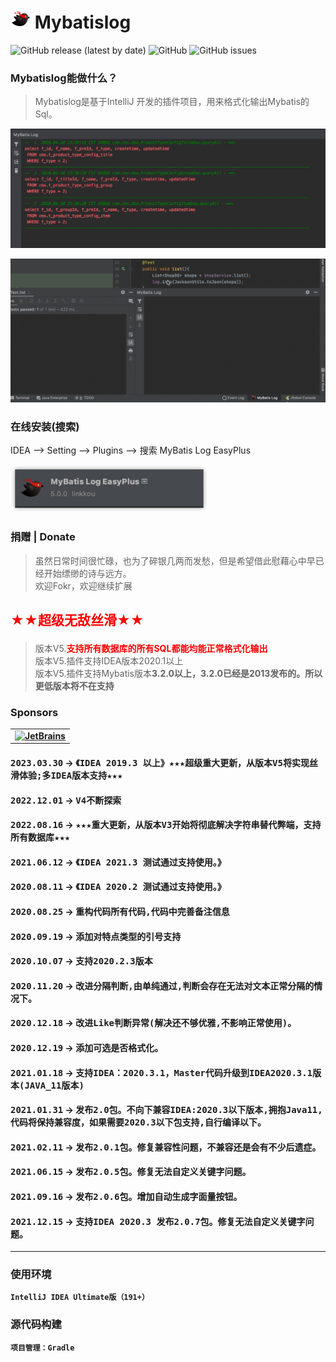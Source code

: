 # [![Mybatislog](https://raw.githubusercontent.com/Link-Kou/intellij-mybaitslog/master/image/pluginIcon.svg)](https://github.com/Link-Kou/intellij-mybaitslog) Mybatislog

![GitHub release (latest by date)](https://img.shields.io/github/v/release/Link-Kou/intellij-mybaitslog)
![GitHub](https://img.shields.io/github/license/Link-Kou/intellij-mybaitslog)
![GitHub issues](https://img.shields.io/github/issues/Link-Kou/intellij-mybaitslog)

### Mybatislog能做什么？

> Mybatislog是基于IntelliJ 开发的插件项目，用来格式化输出Mybatis的Sql。

![样列](https://raw.githubusercontent.com/Link-Kou/intellij-mybaitslog/master/image/2020-03-25_09-28-47.jpg "样列")

![样列](https://raw.githubusercontent.com/Link-Kou/intellij-mybaitslog/master/image/2020-04-17_23-51-18.gif "样列")


### 在线安装(搜索)

IDEA --> Setting --> Plugins --> 搜索 MyBatis Log EasyPlus

![样列](https://raw.githubusercontent.com/Link-Kou/intellij-mybaitslog/master/image/img.png "样列")


### 捐赠 | Donate

> 虽然日常时间很忙碌，也为了碎银几两而发愁，但是希望借此慰藉心中早已经开始缥缈的诗与远方。<br/>
> 欢迎Fokr，欢迎继续扩展


## <p style="color:red">★★超级无敌丝滑★★</p>
> 版本V5.<b style="color:red">支持所有数据库的所有SQL都能均能正常格式化输出</b><br/>
> 版本V5.插件支持IDEA版本2020.1以上<br/>
> 版本V5.插件支持Mybatis版本<b>3.2.0<b/>以上，3.2.0已经是2013发布的。所以更低版本将不在支持<br/>

### Sponsors

<table>
      <td>
        <a href="https://www.jetbrains.com/?from=TreeInfotip" target="_blank">
            <img src="https://cdn.jsdelivr.net/gh/YiiGuxing/TranslationPlugin@master/images/jetbrains.svg" alt="JetBrains" title="Development powered by JetBrains.">
        </a>
      </td>
</table>


#### <kbd>2023.03.30</kbd> -> <kbd>《IDEA 2019.3 以上》★★★超级重大更新，从版本V5将实现丝滑体验;多IDEA版本支持★★★</kbd>

#### <kbd>2022.12.01</kbd> -> <kbd>V4不断探索</kbd>

#### <kbd>2022.08.16</kbd> -> <kbd>★★★重大更新，从版本V3开始将彻底解决字符串替代弊端，支持所有数据库★★★</kbd>

#### <kbd>2021.06.12</kbd> -> <kbd>《IDEA 2021.3 测试通过支持使用。》</kbd>

#### <kbd>2020.08.11</kbd> -> <kbd>《IDEA 2020.2 测试通过支持使用。》</kbd>

#### <kbd>2020.08.25</kbd> ->  <kbd>重构代码所有代码,代码中完善备注信息</kbd>

#### <kbd>2020.09.19</kbd> ->  <kbd>添加对特点类型的引号支持</kbd>

#### <kbd>2020.10.07</kbd> ->  <kbd>支持2020.2.3版本</kbd>

#### <kbd>2020.11.20</kbd> ->  <kbd>改进分隔判断,由单纯通过,判断会存在无法对文本正常分隔的情况下。</kbd>

#### <kbd>2020.12.18</kbd> ->  <kbd>改进Like判断异常(解决还不够优雅,不影响正常使用)。</kbd>

#### <kbd>2020.12.19</kbd> ->  <kbd>添加可选是否格式化。</kbd>

#### <kbd>2021.01.18</kbd> ->  <kbd>支持IDEA：2020.3.1，Master代码升级到IDEA2020.3.1版本(JAVA_11版本)</kbd>

#### <kbd>2021.01.31</kbd> ->  <kbd>发布2.0包。不向下兼容IDEA:2020.3以下版本,拥抱Java11,代码将保持兼容度，如果需要2020.3以下包支持,自行编译以下。</kbd>

#### <kbd>2021.02.11</kbd> ->  <kbd>发布2.0.1包。修复兼容性问题，不兼容还是会有不少后遗症。</kbd>

#### <kbd>2021.06.15</kbd> ->  <kbd>发布2.0.5包。修复无法自定义关键字问题。</kbd>

#### <kbd>2021.09.16</kbd> ->  <kbd>发布2.0.6包。增加自动生成字面量按钮。</kbd>

#### <kbd>2021.12.15</kbd> ->  <kbd>支持IDEA 2020.3 发布2.0.7包。修复无法自定义关键字问题。</kbd>

---

### 使用环境

`IntelliJ IDEA Ultimate版（191+）`

### 源代码构建

    项目管理：Gradle



